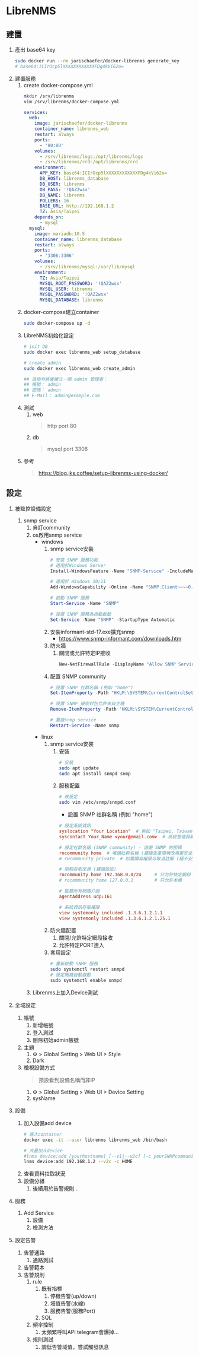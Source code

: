 # LibreNMS
## 建置
1. 產出 base64 key
    ```sh
    sudo docker run --rm jarischaefer/docker-librenms generate_key
    # base64:ICIrOcp5lXXXXXXXXXXXXFDg4kVi62o=
    ```
2. 建置服務
    1. create docker-compose.yml
        ```sh
        mkdir /srv/librenms
        vim /srv/librenms/docker-compose.yml
        ```
        ```yml
        services:
          web:
            image: jarischaefer/docker-librenms
            container_name: librenms_web
            restart: always
            ports:
              - '80:80'
            volumes:
              - /srv/librenms/logs:/opt/librenms/logs
              - /srv/librenms/rrd:/opt/librenms/rrd
            environment:
              APP_KEY: base64:ICIrOcp5lXXXXXXXXXXXXFDg4kVi62o=          # base64 key
              DB_HOST: librenms_database
              DB_USER: librenms
              DB_PASS: '!QAZ2wsx'
              DB_NAME: librenms
              POLLERS: 16                                               # cpu core數
              BASE_URL: http://192.168.1.2                              # LAN IP
              TZ: Asia/Taipei
            depends_on:
              - mysql
          mysql:
            image: mariadb:10.5
            container_name: librenms_database
            restart: always
            ports:
              - '3306:3306'
            volumes:
              - /srv/librenms/mysql:/var/lib/mysql
            environment:
              TZ: Asia/Taipei
              MYSQL_ROOT_PASSWORD: '!QAZ2wsx'
              MYSQL_USER: librenms
              MYSQL_PASSWORD: '!QAZ2wsx'
              MYSQL_DATABASE: librenms
        ```
    2. docker-compose建立container
        ```sh
        sudo docker-compose up -d
        ```
    3. LibreNMS初始化設定
        ```sh
        # init DB
        sudo docker exec librenms_web setup_database

        # create admin
        sudo docker exec librenms_web create_admin

        ## 這指令將會建立一個 admin 管理者：
        ## 帳號： admin
        ## 密碼： admin
        ## E-Mail： admin@example.com
        ```
    4. 測試
        1. web
            > http port 80
        2. db
            > mysql port 3306
    5. 參考
        > https://blog.jks.coffee/setup-librenms-using-docker/
## 設定
1. 被監控設備設定
   1. snmp service
      1. 自訂community
      2. os啟用snmp service
         * windows
            1. snmp service安裝
                ```ps1
                # 安裝 SNMP 服務功能
                # 適用於Windows Server
                Install-WindowsFeature -Name "SNMP-Service" -IncludeManagementTools

                # 適用於 Windows 10/11
                Add-WindowsCapability -Online -Name "SNMP.Client~~~~0.0.1.0"

                # 啟動 SNMP 服務
                Start-Service -Name "SNMP"

                # 設置 SNMP 服務為自動啟動
                Set-Service -Name "SNMP" -StartupType Automatic
                ```
            2. 安裝informant-std-17.exe擴充snmp
               * https://www.snmp-informant.com/downloads.htm
            3. 防火牆
               1. 關閉或允許特定IP接收
                  ```ps1
                  New-NetFirewallRule -DisplayName "Allow SNMP Service" -Direction Inbound -Protocol UDP -LocalPort 161 -Action Allow
                  ```
            3. 配置 SNMP community
               ```ps1
               # 設置 SNMP 社群名稱 (例如 "home")
               Set-ItemProperty -Path "HKLM:\SYSTEM\CurrentControlSet\Services\SNMP\Parameters\ValidCommunities" -Name "home" -Value 4 -Type DWord

               # 設置 SNMP 接收封包允許來自主機
               Remove-ItemProperty -Path 'HKLM:\SYSTEM\CurrentControlSet\Services\SNMP\Parameters\PermittedManagers' -Name *

               # 重啟snmp service
               Restart-Service -Name snmp
               ```
         * linux
            1. snmp service安裝
               1. 安裝
                    ```sh
                    # 安裝
                    sudo apt update
                    sudo apt install snmpd snmp
                    ```
               2. 服務配置
                    ```sh
                    # 改設定
                    sudo vim /etc/snmp/snmpd.conf
                    ```
                    * 設置 SNMP 社群名稱 (例如 "home")
                    ```conf
                    # 設定系統資訊
                    syslocation "Your Location"  # 例如 "Taipei, Taiwan"
                    syscontact Your_Name <your@email.com>  # 系統管理員聯絡資訊

                    # 設定社群名稱 (SNMP community) - 這是 SNMP 的密碼
                    rocommunity home  # 唯讀社群名稱 (建議生產環境改用更安全的字串)
                    # rwcommunity private  # 如需讀寫權限可取消註解 (極不安全，不建議)

                    # 限制存取來源 (建議設定)
                    rocommunity home 192.168.0.0/24     # 只允許特定網段
                    # rocommunity home 127.0.0.1        # 只允許本機

                    # 監聽所有網路介面
                    agentAddress udp:161

                    # 系統資訊存取權限
                    view systemonly included .1.3.6.1.2.1.1
                    view systemonly included .1.3.6.1.2.1.25.1
                    ```
            2. 防火牆配置
               1. 關閉/允許特定網段接收
               2. 允許特定PORT連入
            3. 套用設定
                ```sh
                # 重新啟動 SNMP 服務
                sudo systemctl restart snmpd
                # 設定開機自動啟動
                sudo systemctl enable snmpd
                ```
      3. Librenms上加入Device測試

2. 全域設定
   1. 帳號
      1. 新增帳號
      2. 登入測試
      3. 刪除初始admin帳號
   2. 主題
      1. ⚙️ > Global Setting > Web UI > Style
      2. Dark
   3. 檢視設備方式
        > 預設看到設備名稱而非IP
      1. ⚙️ > Global Setting > Web UI > Device Setting
      2. sysName
3. 設備
   1. 加入設備add device
        ```sh
        # 進入container
        docker exec -it --user librenms librenms_web /bin/bash

        # 大量加入device
        #lnms device:add [yourhostname] [--v1|--v2c] [-c yourSNMPcommunity] 
        lnms device:add 192.168.1.2 --v2c -c HOME
        ```
   2. 查看資料拉取狀況
   3. 設備分組
      1. 後續用於告警規則...
4. 服務
   1. Add Service
      1. 設備
      2. 檢測方法
5. 設定告警
   1. 告警通路
      1. 通路測試
   2. 告警範本
   3. 告警規則
      1. rule
         1. 既有指標
            1. 停機告警(up/down)
            2. 域值告警(水線)
            3. 服務告警(服務Port)
         2. SQL
      2. 頻率控制
         1. 太頻繁呼叫API telegram會爆掉...
      3. 規則測試
         1. 調低告警域值，嘗試觸發訊息